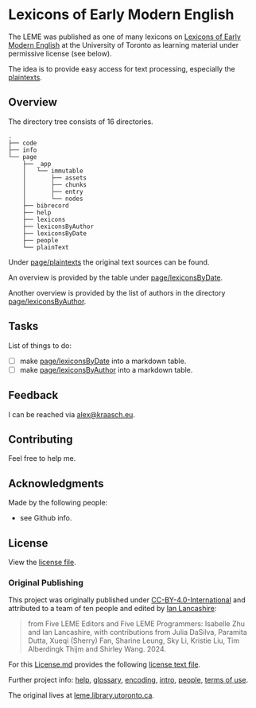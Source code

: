 
# Lexicons of Early Modern English

The LEME was published as one of many lexicons on [Lexicons of Early Modern English](https://utoronto.scholaris.ca/collections/10df91bc-8c9e-4ce1-b291-f02ad5715538) at the University of Toronto as learning material under permissive license (see below).

The idea is to provide easy access for text processing, especially the [plaintexts](./page/plainText/).

<!--
Demo picture:
<p align="center">
  <img src="./resources/example.png" width="300"/>
</p>
-->

## Overview

The directory tree consists of 16 directories.

```text
.
├── code
├── info
└── page
    ├── _app
    │   └── immutable
    │       ├── assets
    │       ├── chunks
    │       ├── entry
    │       └── nodes
    ├── bibrecord
    ├── help
    ├── lexicons
    ├── lexiconsByAuthor
    ├── lexiconsByDate
    ├── people
    └── plainText
```

Under [page/plaintexts](./page/plainText/) the original text sources can be found.

An overview is provided by the table under [page/lexiconsByDate](./page/lexiconsByDate/index.html).

Another overview is provided by the list of authors in the directory [page/lexiconsByAuthor](./page/lexiconsByAuthor/).

## Tasks

List of things to do:

  - [ ] make [page/lexiconsByDate](./page/lexiconsByDate/index.html) into a markdown table.
  - [ ] make [page/lexiconsByAuthor](./page/lexiconsByAuthor/) into a markdown table.

## Feedback

I can be reached via [alex@kraasch.eu](mailto:alex@kraasch.eu).

## Contributing

Feel free to help me.

## Acknowledgments

Made by the following people:

  - see Github info.

## License

View the [license file](./LICENSE).


### Original Publishing

This project was originally published under [CC-BY-4.0-International](https://creativecommons.org/licenses/by/4.0/) and attributed to a team of ten people and edited by [Ian Lancashire](https://www.artsci.utoronto.ca/news/memoriam-professor-emeritus-ian-lancashire):

> from Five LEME Editors and Five LEME Programmers: Isabelle Zhu and Ian Lancashire, with contributions from Julia DaSilva, Paramita Dutta, Xueqi (Sherry) Fan, Sharine Leung, Sky Li, Kristie Liu, Tim Alberdingk Thijm and Shirley Wang. 2024.

For this [License.md](https://license.md/licenses/cc-by-4-0-int/) provides the following [license text file](./info/cc-by-4.0.txt).

Further project info: [help](./page/help.html), [glossary](./page/help/glossary.html), [encoding](./page/help/encoding.html), [intro](./page/help/intro.html), [people](./page/help/people.html), [terms of use](./page/help/termsofuse.html).

The original lives at [leme.library.utoronto.ca](https://leme.library.utoronto.ca/).

